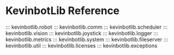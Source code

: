 # KevinbotLib Reference

::: kevinbotlib.robot
::: kevinbotlib.comm
::: kevinbotlib.scheduler
::: kevinbotlib.vision
::: kevinbotlib.joystick
::: kevinbotlib.logger
::: kevinbotlib.metrics
::: kevinbotlib.system
::: kevinbotlib.fileserver
::: kevinbotlib.util
::: kevinbotlib.licenses
::: kevinbotlib.exceptions